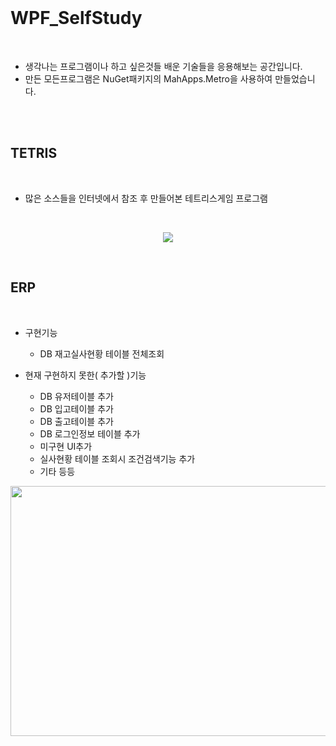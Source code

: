 
</br>

# WPF_SelfStudy

</br>

- 생각나는 프로그램이나 하고 싶은것들 배운 기술들을 응용해보는 공간입니다.
- 만든 모든프로그램은 NuGet패키지의 MahApps.Metro을 사용하여 만들었습니다.

</br>
</br>

## TETRIS

</br>

- 많은 소스들을 인터넷에서 참조 후 만들어본 테트리스게임 프로그램

</br>

<p align = "center">
<img src ="https://user-images.githubusercontent.com/93025344/173483668-314672b4-30d6-43dd-912c-139a38886e9b.gif">
</p>

</br>

## ERP

</br>

- 구현기능
  - DB 재고실사현황 테이블 전체조회

- 현재 구현하지 못한( 추가할 )기능
  - DB 유저테이블 추가
  - DB 입고테이블 추가
  - DB 출고테이블 추가
  - DB 로그인정보 테이블 추가
  - 미구현 UI추가
  - 실사현황 테이블 조회시 조건검색기능 추가
  - 기타 등등

<p align = "center">
<img src ="https://user-images.githubusercontent.com/93025344/173768229-f3192e4f-9e85-41d3-9cec-b937a950dd39.png" width="600" height="400">
</p>
